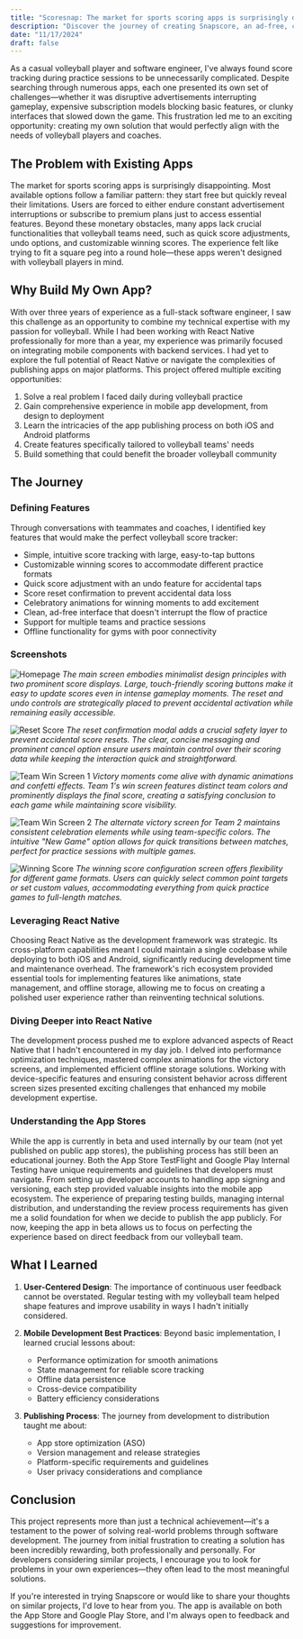 ```yaml
---
title: "Scoresnap: The market for sports scoring apps is surprisingly disappointing, i built my own"
description: "Discover the journey of creating Snapscore, an ad-free, cost-effective volleyball practice score tracker app."
date: "11/17/2024"
draft: false
---
```


As a casual volleyball player and software engineer, I've always found score tracking during practice sessions to be unnecessarily complicated. Despite searching through numerous apps, each one presented its own set of challenges—whether it was disruptive advertisements interrupting gameplay, expensive subscription models blocking basic features, or clunky interfaces that slowed down the game. This frustration led me to an exciting opportunity: creating my own solution that would perfectly align with the needs of volleyball players and coaches.

## The Problem with Existing Apps

The market for sports scoring apps is surprisingly disappointing. Most available options follow a familiar pattern: they start free but quickly reveal their limitations. Users are forced to either endure constant advertisement interruptions or subscribe to premium plans just to access essential features. Beyond these monetary obstacles, many apps lack crucial functionalities that volleyball teams need, such as quick score adjustments, undo options, and customizable winning scores. The experience felt like trying to fit a square peg into a round hole—these apps weren't designed with volleyball players in mind.

## Why Build My Own App?

With over three years of experience as a full-stack software engineer, I saw this challenge as an opportunity to combine my technical expertise with my passion for volleyball. While I had been working with React Native professionally for more than a year, my experience was primarily focused on integrating mobile components with backend services. I had yet to explore the full potential of React Native or navigate the complexities of publishing apps on major platforms. This project offered multiple exciting opportunities:

1. Solve a real problem I faced daily during volleyball practice
2. Gain comprehensive experience in mobile app development, from design to deployment
3. Learn the intricacies of the app publishing process on both iOS and Android platforms
4. Create features specifically tailored to volleyball teams' needs
5. Build something that could benefit the broader volleyball community

## The Journey

### Defining Features

Through conversations with teammates and coaches, I identified key features that would make the perfect volleyball score tracker:

- Simple, intuitive score tracking with large, easy-to-tap buttons
- Customizable winning scores to accommodate different practice formats
- Quick score adjustment with an undo feature for accidental taps
- Score reset confirmation to prevent accidental data loss
- Celebratory animations for winning moments to add excitement
- Clean, ad-free interface that doesn't interrupt the flow of practice
- Support for multiple teams and practice sessions
- Offline functionality for gyms with poor connectivity

### Screenshots

<div class="screenshot-container">

![Homepage](./assets/home.png)
*The main screen embodies minimalist design principles with two prominent score displays. Large, touch-friendly scoring buttons make it easy to update scores even in intense gameplay moments. The reset and undo controls are strategically placed to prevent accidental activation while remaining easily accessible.*

![Reset Score](./assets/reset-score.png)
*The reset confirmation modal adds a crucial safety layer to prevent accidental score resets. The clear, concise messaging and prominent cancel option ensure users maintain control over their scoring data while keeping the interaction quick and straightforward.*

![Team Win Screen 1](./assets/team-win-1.png)
*Victory moments come alive with dynamic animations and confetti effects. Team 1's win screen features distinct team colors and prominently displays the final score, creating a satisfying conclusion to each game while maintaining score visibility.*

![Team Win Screen 2](./assets/team-win-2.png)
*The alternate victory screen for Team 2 maintains consistent celebration elements while using team-specific colors. The intuitive "New Game" option allows for quick transitions between matches, perfect for practice sessions with multiple games.*

![Winning Score](./assets/winning-score.png)
*The winning score configuration screen offers flexibility for different game formats. Users can quickly select common point targets or set custom values, accommodating everything from quick practice games to full-length matches.*

</div>

### Leveraging React Native

Choosing React Native as the development framework was strategic. Its cross-platform capabilities meant I could maintain a single codebase while deploying to both iOS and Android, significantly reducing development time and maintenance overhead. The framework's rich ecosystem provided essential tools for implementing features like animations, state management, and offline storage, allowing me to focus on creating a polished user experience rather than reinventing technical solutions.

### Diving Deeper into React Native

The development process pushed me to explore advanced aspects of React Native that I hadn't encountered in my day job. I delved into performance optimization techniques, mastered complex animations for the victory screens, and implemented efficient offline storage solutions. Working with device-specific features and ensuring consistent behavior across different screen sizes presented exciting challenges that enhanced my mobile development expertise.

### Understanding the App Stores

While the app is currently in beta and used internally by our team (not yet published on public app stores), the publishing process has still been an educational journey. Both the App Store TestFlight and Google Play Internal Testing have unique requirements and guidelines that developers must navigate. From setting up developer accounts to handling app signing and versioning, each step provided valuable insights into the mobile app ecosystem. The experience of preparing testing builds, managing internal distribution, and understanding the review process requirements has given me a solid foundation for when we decide to publish the app publicly. For now, keeping the app in beta allows us to focus on perfecting the experience based on direct feedback from our volleyball team.

## What I Learned

1. **User-Centered Design**: The importance of continuous user feedback cannot be overstated. Regular testing with my volleyball team helped shape features and improve usability in ways I hadn't initially considered.

2. **Mobile Development Best Practices**: Beyond basic implementation, I learned crucial lessons about:
   - Performance optimization for smooth animations
   - State management for reliable score tracking
   - Offline data persistence
   - Cross-device compatibility
   - Battery efficiency considerations

3. **Publishing Process**: The journey from development to distribution taught me about:
   - App store optimization (ASO)
   - Version management and release strategies
   - Platform-specific requirements and guidelines
   - User privacy considerations and compliance


## Conclusion

This project represents more than just a technical achievement—it's a testament to the power of solving real-world problems through software development. The journey from initial frustration to creating a solution has been incredibly rewarding, both professionally and personally. For developers considering similar projects, I encourage you to look for problems in your own experiences—they often lead to the most meaningful solutions.

If you're interested in trying Snapscore or would like to share your thoughts on similar projects, I'd love to hear from you. The app is available on both the App Store and Google Play Store, and I'm always open to feedback and suggestions for improvement.


